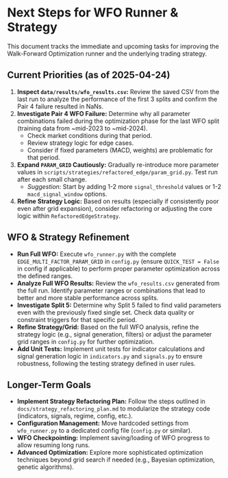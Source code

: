 # Next Steps for WFO Runner & Strategy

This document tracks the immediate and upcoming tasks for improving the Walk-Forward Optimization runner and the underlying trading strategy.

## Current Priorities (as of 2025-04-24)

1.  **Inspect `data/results/wfo_results.csv`:** Review the saved CSV from the last run to analyze the performance of the first 3 splits and confirm the Pair 4 failure resulted in NaNs.
2.  **Investigate Pair 4 WFO Failure:** Determine why all parameter combinations failed during the optimization phase for the last WFO split (training data from ~mid-2023 to ~mid-2024).
    *   Check market conditions during that period.
    *   Review strategy logic for edge cases.
    *   Consider if fixed parameters (MACD, weights) are problematic for that period.
3.  **Expand `PARAM_GRID` Cautiously:** Gradually re-introduce more parameter values in `scripts/strategies/refactored_edge/param_grid.py`. Test run after each small change.
    *   *Suggestion:* Start by adding 1-2 more `signal_threshold` values or 1-2 `macd_signal_window` options.
4.  **Refine Strategy Logic:** Based on results (especially if consistently poor even after grid expansion), consider refactoring or adjusting the core logic within `RefactoredEdgeStrategy`.

## WFO & Strategy Refinement

*   **Run Full WFO:** Execute `wfo_runner.py` with the complete `EDGE_MULTI_FACTOR_PARAM_GRID` in `config.py` (ensure `QUICK_TEST = False` in config if applicable) to perform proper parameter optimization across the defined ranges.
*   **Analyze Full WFO Results:** Review the `wfo_results.csv` generated from the full run. Identify parameter ranges or combinations that lead to better and more stable performance across splits.
*   **Investigate Split 5:** Determine why Split 5 failed to find valid parameters even with the previously fixed single set. Check data quality or constraint triggers for that specific period.
*   **Refine Strategy/Grid:** Based on the full WFO analysis, refine the strategy logic (e.g., signal generation, filters) or adjust the parameter grid ranges in `config.py` for further optimization.
*   **Add Unit Tests:** Implement unit tests for indicator calculations and signal generation logic in `indicators.py` and `signals.py` to ensure robustness, following the testing strategy defined in user rules.

## Longer-Term Goals

*   **Implement Strategy Refactoring Plan:** Follow the steps outlined in `docs/strategy_refactoring_plan.md` to modularize the strategy code (indicators, signals, regime, config, etc.).
*   **Configuration Management:** Move hardcoded settings from `wfo_runner.py` to a dedicated config file (`config.py` or similar).
*   **WFO Checkpointing:** Implement saving/loading of WFO progress to allow resuming long runs.
*   **Advanced Optimization:** Explore more sophisticated optimization techniques beyond grid search if needed (e.g., Bayesian optimization, genetic algorithms).
